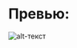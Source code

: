 # Превью:
![alt-текст](https://github.com/AsahiOcean/BackgroundVideoLoop/blob/master/example.gif "")
